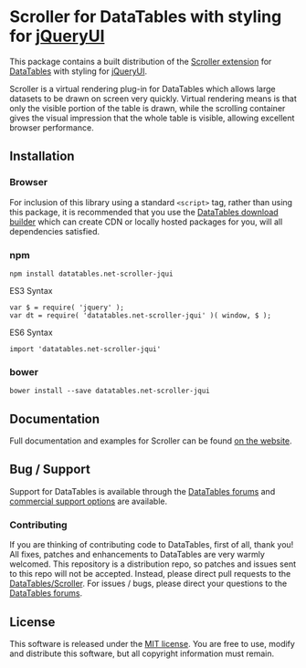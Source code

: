 # Scroller for DataTables with styling for [jQueryUI](http://jqueryui.com/)

This package contains a built distribution of the [Scroller extension](https://datatables.net/extensions/Scroller) for [DataTables](https://datatables.net/) with styling for [jQueryUI](http://jqueryui.com/).

Scroller is a virtual rendering plug-in for DataTables which allows large datasets to be drawn on screen very quickly. Virtual rendering means is that only the visible portion of the table is drawn, while the scrolling container gives the visual impression that the whole table is visible, allowing excellent browser performance.


## Installation

### Browser

For inclusion of this library using a standard `<script>` tag, rather than using this package, it is recommended that you use the [DataTables download builder](//datatables.net/download) which can create CDN or locally hosted packages for you, will all dependencies satisfied.

### npm

```
npm install datatables.net-scroller-jqui
```

ES3 Syntax
```
var $ = require( 'jquery' );
var dt = require( 'datatables.net-scroller-jqui' )( window, $ );
```

ES6 Syntax
```
import 'datatables.net-scroller-jqui'
```

### bower

```
bower install --save datatables.net-scroller-jqui
```



## Documentation

Full documentation and examples for Scroller can be found [on the website](https://datatables.net/extensions/scroller).


## Bug / Support

Support for DataTables is available through the [DataTables forums](//datatables.net/forums) and [commercial support options](//datatables.net/support) are available.


### Contributing

If you are thinking of contributing code to DataTables, first of all, thank you! All fixes, patches and enhancements to DataTables are very warmly welcomed. This repository is a distribution repo, so patches and issues sent to this repo will not be accepted. Instead, please direct pull requests to the [DataTables/Scroller](http://github.com/DataTables/Scroller). For issues / bugs, please direct your questions to the [DataTables forums](//datatables.net/forums).


## License

This software is released under the [MIT license](//datatables.net/license). You are free to use, modify and distribute this software, but all copyright information must remain.

